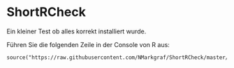 # ShortRCheck

Ein kleiner Test ob alles korrekt installiert wurde.

Führen Sie die folgenden Zeile in der Console von R aus:

```
source("https://raw.githubusercontent.com/NMarkgraf/ShortRCheck/master/ShortRCheck.R")
```

